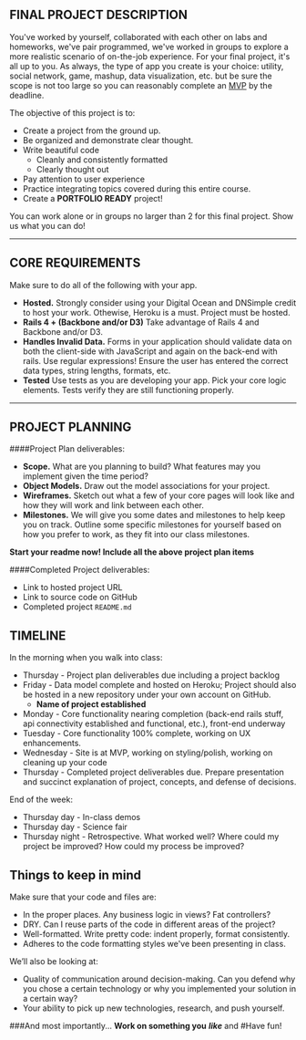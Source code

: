 ## FINAL PROJECT DESCRIPTION

You've worked by yourself, collaborated with each other on labs and homeworks, we've pair programmed, we've worked in groups to explore a more realistic scenario of on-the-job experience.  For your final project, it's all up to you.  As always, the type of app you create is your choice: utility, social network, game, mashup, data visualization, etc. but be sure the scope is not too large so you can reasonably complete an [MVP](http://en.wikipedia.org/wiki/Minimum_viable_product) by the deadline.

The objective of this project is to:

* Create a project from the ground up.
* Be organized and demonstrate clear thought.
* Write beautiful code
  * Cleanly and consistently formatted
  * Clearly thought out
* Pay attention to user experience
* Practice integrating topics covered during this entire course.
* Create a **PORTFOLIO READY** project!

You can work alone or in groups no larger than 2 for this final project. Show us what you can do!

---

## CORE REQUIREMENTS
Make sure to do all of the following with your app.

* **Hosted.** Strongly consider using your Digital Ocean and DNSimple credit to host your work.  Othewise, Heroku is a must.  Project must be hosted.
* **Rails 4 + (Backbone and/or D3)**  Take advantage of Rails 4 and Backbone and/or D3.
* **Handles Invalid Data.** Forms in your application should validate data on both the client-side with JavaScript and again on the back-end with rails.  Use regular expressions!  Ensure the user has entered the correct data types, string lengths, formats, etc.
* **Tested** Use tests as you are developing your app.  Pick your core logic elements.  Tests verify they are still functioning properly.

---

## PROJECT PLANNING

####Project Plan deliverables:

* **Scope.** What are you planning to build? What features may you implement given the time period?
* **Object Models.** Draw out the model associations for your project.
* **Wireframes.** Sketch out what a few of your core pages will look like and how they will work and link between each other.
* **Milestones.** We will give you some dates and milestones to help keep you on track. Outline some specific milestones for yourself based on how you prefer to work, as they fit into our class milestones.

**Start your readme now!  Include all the above project plan items**

####Completed Project deliverables:
* Link to hosted project URL
* Link to source code on GitHub
* Completed project `README.md`


## TIMELINE

In the morning when you walk into class:

* Thursday - Project plan deliverables due including a project backlog
* Friday - Data model complete and hosted on Heroku; Project should also be hosted in a new repository under your own account on GitHub.
  * **Name of project established**
* Monday - Core functionality nearing completion (back-end rails stuff, api connectivity established and functional, etc.), front-end underway
* Tuesday - Core functionality 100% complete, working on UX enhancements.
* Wednesday - Site is at MVP, working on styling/polish, working on cleaning up your code
* Thursday - Completed project deliverables due.  Prepare presentation and succinct explanation of project, concepts, and defense of decisions.

End of the week:

* Thursday day - In-class demos
* Thursday day - Science fair
* Thursday night - Retrospective.  What worked well?  Where could my project be improved?  How could my process be improved?


## Things to keep in mind
Make sure that your code and files are:

* In the proper places. Any business logic in views? Fat controllers?
* DRY.  Can I reuse parts of the code in different areas of the project?
* Well-formatted. Write pretty code: indent properly, format consistently.
* Adheres to the code formatting styles we've been presenting in class.

We’ll also be looking at:

* Quality of communication around decision-making. Can you defend why you chose a certain technology or why you implemented your solution in a certain way?
* Your ability to pick up new technologies, research, and push yourself.

###And most importantly...
**Work on something you** ***like*** and
#Have fun!

